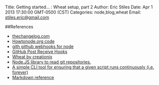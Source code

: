 Title: Getting started... :  Wheat setup, part 2
Author: Eric Stiles
Date: Apr 1 2013 17:30:00 GMT-0500 (CST)
Categories: node,blog,wheat
Email: stiles.eric@gmail.com


##References

- [thechangelog.com](http://thechangelog.com/wheat-blog-engine-for-node-js/)
- [Howtonode.org code](https://github.com/creationix/howtonode.org)
- [gith github webhooks for node](http://weblog.bocoup.com/introducing-gith-github-webhooks-for-node/)
- [GitHub Post Receive Hooks](https://help.github.com/articles/post-receive-hooks)
- [Wheat by creationix](https://github.com/creationix/wheat)
- [Node.JS library to read git repositories. ](https://github.com/creationix/node-git)
- [A simple CLI tool for ensuring that a given script runs continuously (i.e. forever) ](https://github.com/nodejitsu/forever)
- [Markdown reference](http://daringfireball.net/projects/markdown/basics)

[node.js]: http://nodejs.org/
[Wheat]: http://github.com/creationix/wheat

